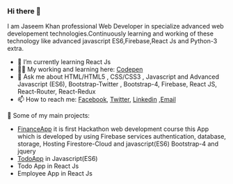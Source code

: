 ### Hi there 👋
I am Jaseem Khan professional Web Developer in specialize advanced web developement technologies.Continuously learning and working of these technology like advanced javascript ES6,Firebase,React Js and Python-3 extra.

- 🌱 I’m currently learning React Js
- 👨‍💻 My working and learning here: [Codepen](https://codepen.io/jskhan211)
- 💬 Ask me about HTML/HTML5 , CSS/CSS3 , Javascript and Advanced Javascript (ES6), Bootstrap-Twitter , Bootstrap-4, Firebase, React JS, React-Router, React-Redux
- 📫 How to reach me: [Facebook](https://www.facebook.com/profile.php?id=100012849786258), [Twitter](https://twitter.com/jskhan211), [Linkedin](https://www.linkedin.com/in/jaseem-khan-4a4b98147/) ,[Email](jskhan211@gmail.com)

🚀 Some of my main projects:
- [FinanceApp](https://finance-app-e0475.web.app/l) it is first Hackathon web development course this App which is developed by using Firebase services authentication, database, storage, Hosting Firestore-Cloud and javascript(ES6) Bootstrap-4 and jquery
- [TodoApp](https://jaseemkhan211.github.io/TodoApp/) in Javascript(ES6)
- Todo App in React Js
- Employee App in React Js

